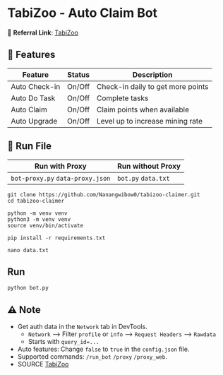 # TabiZoo - Auto Claim Bot

🔗 **Referral Link**: [TabiZoo](https://t.me/tabizoobot/tabizoo?startapp=1447217990)

## 🌟 Features

| Feature       | Status | Description                       |
| ------------- | ------ | --------------------------------- |
| Auto Check-in | On/Off | Check-in daily to get more points |
| Auto Do Task  | On/Off | Complete tasks                    |
| Auto Claim    | On/Off | Claim points when available       |
| Auto Upgrade  | On/Off | Level up to increase mining rate  |

## 🚀 Run File

| Run with Proxy                   | Run without Proxy   |
| -------------------------------- | ------------------- |
| `bot-proxy.py` `data-proxy.json` | `bot.py` `data.txt` |

```
git clone https://github.com/Nanangwibow0/tabizoo-claimer.git
cd tabizoo-claimer
```

```
python -m venv venv
python3 -m venv venv
source venv/bin/activate
```

```
pip install -r requirements.txt
```

```
nano data.txt
```

## Run

```
python bot.py
```

## ⚠️ Note

- Get auth data in the `Network` tab in DevTools.
  - `Network` --> Filter `profile` or `info` --> `Request Headers` --> `Rawdata`
  - Starts with `query_id=...`
- Auto features: Change `false` to `true` in the `config.json` file.
- Supported commands: `/run_bot` `/proxy` `/proxy_web`.
- SOURCE [TabiZoo](https://t.me/tabizoobot/tabizoo?startapp=1447217990)
